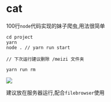 # cat

100行`node`代码实现的妹子爬虫,用法很简单

```console
cd project
yarn
node . // yarn run start

// 下次运行建议删除 /meizi 文件夹

yarn run rm
```

![](https://i.loli.net/2019/04/26/5cc275348c067.gif)

建议放在服务器运行,配合`filebrowser`使用
